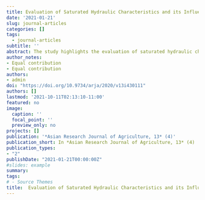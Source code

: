 ```yaml
---
title: Evaluation of Saturated Hydraulic Characteristics and its Influence on Some Physical and Chemical Properties of Soils Developed on Coastal Plain Sands of Obufa Esuk Orok in Calabar, Cross River State, Nigeria
date: '2021-01-21'
slug: journal-articles
categories: []
tags:
  - journal-articles
subtitle: ''
abstract: The study highlights the evaluation of saturated hydraulic characteristics and its influence on some physical and chemical properties of soils developed on coastal plain sands of Obufa Esuk Orok in Calabar, Cross River State, Nigeria. Sixteen grids designed in an experimental plot measured 6 m x 6 m were used for field studies and sixteen (16) soil samples were collected in each of the grid using a soil auger for particle size analysis, bulk density, particle density, total porosity and saturated hydraulic conductivity. The samples were analyzed using standard laboratory procedures. The result showed that the soils were predominantly high in sand content with a mean value of 860.6 g kg-1 and low in silt and clay contents with mean values of 56.1 g kg-1 and 83.3 g kg-1 respectively. The soil texture was predominantly loamy sand. The saturated hydraulic conductivity showed rapid with a mean value of 36 cm min-1. Total porosity was high, a mean value of 52.4 %. Bulk density was low, a mean value of 1.21 Mg m-3 while Particle density was moderate, mean value of 2.55 Mgm-3.  The soil pH showed very strongly acid milieu (mean pH in water = 5.1). Organic carbon and Total nitrogen were low with mean values of 1.1 % and 0.09 % respectively. Available phosphorus was high with a mean value of 36.66 mg kg-1. The exchangeable acidity and exchangeable bases were generally low with mean values of 2.54, 0.59, 0.08 and 0.053 cmolc/kg for calcium, magnesium, potassium and sodium and 0.261and 0.416 cmolc/kg for aluminum and hydrogen. The correlation coefficient (r) between the saturated hydraulic conductivity and texture showed that there was a positive relationship between saturated hydraulic conductivity and sand, silt and clay (correlation coefficient of r = 0.0013, 0.062 and 0.119) at p≤0.05 indicating good relationship. There was also a positive linear relationship between the saturated hydraulic conductivity and bulk density, particle density and total porosity (correlation coefficient values of r = 0.224, 0.03 and 0.107) at p≤0.05 respectively. Despite the positive relationship existed in their correlation, cultural practices such as minimum, zero, mulch tillage and other conservational practices should be adopted to help maintain the rapid condition of the saturated hydraulic conductivity to avoid restriction of water movement and other soluble nutrients in the soil.
author_notes:
- Equal contribution
- Equal contribution
authors:
- admin
doi: "https://doi.org/10.9734/arja/2020/v13i430111"
authors: []
lastmod: '2021-10-11T02:13:10-11:00'
featured: no
image:
  caption: ''
  focal_point: ''
  preview_only: no
projects: []
publication: '*Asian Research Journal of Agriculture, 13* (4)'
publication_short: In *Asian Research Journal of Agriculture, 13* (4)
publication_types: 
- "2"
publishDate: "2021-01-21T00:00:00Z"
#slides: example
summary: 
tags:
# - Source Themes 
title:  Evaluation of Saturated Hydraulic Characteristics and its Influence on Some Physical and Chemical Properties of Soils Developed on Coastal Plain Sands of Obufa Esuk Orok in Calabar, Cross River State, Nigeria
---
```


<style>
body{
text-align: justify}
</style>

